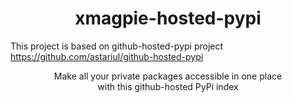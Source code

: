 <h1 align="center">xmagpie-hosted-pypi</h1>

This project is based on github-hosted-pypi project https://github.com/astariul/github-hosted-pypi

<p align="center">
Make all your private packages accessible in one place<br>with this github-hosted PyPi index
</p>
